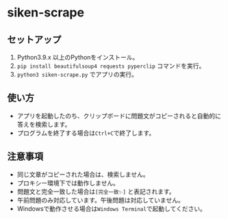 # siken-scrape

## セットアップ

1. Python3.9.x 以上のPythonをインストール。
2. `pip install beautifulsoup4 requests pyperclip` コマンドを実行。
3. `python3 siken-scrape.py` でアプリの実行。

## 使い方

- アプリを起動したのち、クリップボードに問題文がコピーされると自動的に答えを検索します。
- プログラムを終了する場合は`Ctrl+C`で終了します。

## 注意事項
- 同じ文章がコピーされた場合は、検索しません。
- プロキシー環境下では動作しません。
- 問題文と完全一致した場合は`[完全一致✨]` と表記されます。
- 午前問題のみ対応しています。午後問題は対応していません。
- Windowsで動作させる場合は`Windows Terminal`で起動してください。
